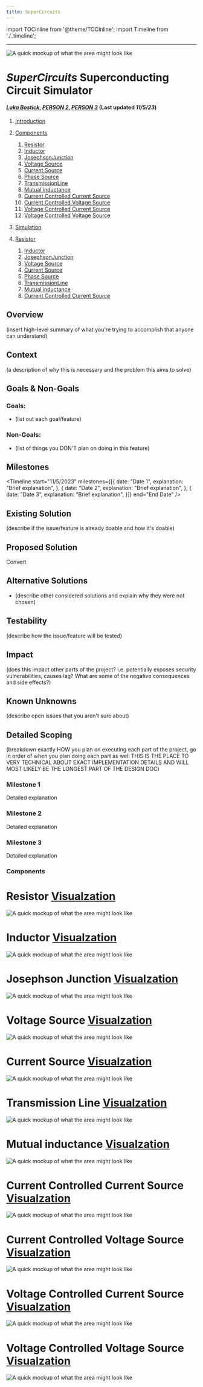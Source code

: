 ```yaml
---
title: SuperCircuits
---
```



import TOCInline from '@theme/TOCInline';
import Timeline from './_timeline';



---


![A quick mockup of what the area might look like](/img/external_image.png)
 
# *SuperCircuits* Superconducting Circuit Simulator
#### *[Luka Bostick](https://github.com/LukaBostick)*, *[PERSON 2](https://github.com/Person2)*, *[PERSON 3](https://github.com/Person3)* (Last updated *11/5/23*)
 

1. [Introduction](#introduction)
2. [Components](#Components)
    1. [Resistor](#Resistor)
    1. [Inductor](#Inductor)
    1. [JosephsonJunction](#JosephsonJunction)
    1. [Voltage Source](#VoltageSource)
    1. [Current Source](#CurrentSource)
    1. [Phase Source](#PhaseSource)
    1. [TransmissionLine](#TransmissionLine)
    1. [Mutual inductance](#Mutualinductance)
    1. [Current Controlled Current Source](#CurrentControlledCurrentSource)
    1. [Current Controlled Voltage Source](#CurrentControlledVoltageSource)
    1. [Voltage Controlled Current Source](#VoltageControlledCurrentSource)
    1. [Voltage Controlled Voltage Source](#VoltageControlledVoltageSource)


3. [Simulation](//Simulation/Simulation.md)
 1. [Resistor](#Resistor)
    1. [Inductor](#Inductor)
    1. [JosephsonJunction](#JosephsonJunction)
    1. [Voltage Source](#VoltageSource)
    1. [Current Source](#CurrentSource)
    1. [Phase Source](#PhaseSource)
    1. [TransmissionLine](#TransmissionLine)
    1. [Mutual inductance](#Mutualinductance)
    1. [Current Controlled Current Source](#CurrentControlledCurrentSource)


## Overview

(insert high-level summary of what you're trying to accomplish that anyone can understand)



## Context

(a description of why this is necessary and the problem this aims to solve)



## Goals & Non-Goals

### Goals:
- (list out each goal/feature)

### Non-Goals:
- (list of things you DON'T plan on doing in this feature)



## Milestones

<Timeline 
    start="11/5/2023" 
    milestones={[{
        date: "Date 1",
        explanation: "Brief explanation",
    }, {
        date: "Date 2",
        explanation: "Brief explanation",
    }, {
        date: "Date 3",
        explanation: "Brief explanation",
    }]} 
    end="End Date" />



## Existing Solution

(describe if the issue/feature is already doable and how it's doable)



## Proposed Solution
Convert 


## Alternative Solutions

- (describe other considered solutions and explain why they were not chosen)



## Testability

(describe how the issue/feature will be tested)



## Impact

(does this impact other parts of the project? i.e. potentially exposes security vulnerabilities,
 causes lag? What are some of the negative consequences and side effects?)



## Known Unknowns

(describe open issues that you aren't sure about)



## Detailed Scoping

(breakdown exactly HOW you plan on executing each part of the project,
go in order of when you plan doing each part as well
THIS IS THE PLACE TO VERY TECHNICAL ABOUT EXACT IMPLEMENTATION DETAILS
AND WILL MOST LIKELY BE THE LONGEST PART OF THE DESIGN DOC)


### Milestone 1

Detailed explanation


### Milestone 2

Detailed explanation


### Milestone 3

Detailed explanation

### Components


# Resistor  [Visualzation](//Components/Resistor.md)
![A quick mockup of what the area might look like](/img/Resistor.jpg)

 # Inductor [Visualzation](//Components/Inductor.md)
![A quick mockup of what the area might look like](/img/Inductor.jpg)

# Josephson Junction [Visualzation](//Components/JosephsonJunction.md)
![A quick mockup of what the area might look like](/img/jj.jpg)

# Voltage Source [Visualzation](//Components/VoltageSource.md)
![A quick mockup of what the area might look like](/img/VoltageSource.jpg)

# Current Source [Visualzation](//Components/CurrentSource.md)
![A quick mockup of what the area might look like](/img/CurrentSource.jpg)

# Transmission Line [Visualzation](//Components/TransmissionLine.md)
![A quick mockup of what the area might look like](/img/TransmissionLine.jpg)

# Mutual inductance [Visualzation](//Components/Mutualinductance.md)
![A quick mockup of what the area might look like](/img/MutualInductance.jpg)

# Current Controlled Current Source [Visualzation](//Components/CurrentControlledCurrentSource.md)
![A quick mockup of what the area might look like](/img/CurrentControlledCurrentSource.jpg)

# Current Controlled Voltage Source [Visualzation](//Components/CurrentControlledVoltageSource.md)
![A quick mockup of what the area might look like](/img/CurrentControlledVoltageSource.jpg)

# Voltage Controlled Current Source [Visualzation](//Components/VoltageControlledCurrentSourcer.md)
![A quick mockup of what the area might look like](/img/VoltageControlledCurrentSource.jpg)

# Voltage Controlled Voltage Source [Visualzation](//Components/VoltageControlledVoltageSource.md)
![A quick mockup of what the area might look like](/img/VoltageControlledVoltageSource.jpg)